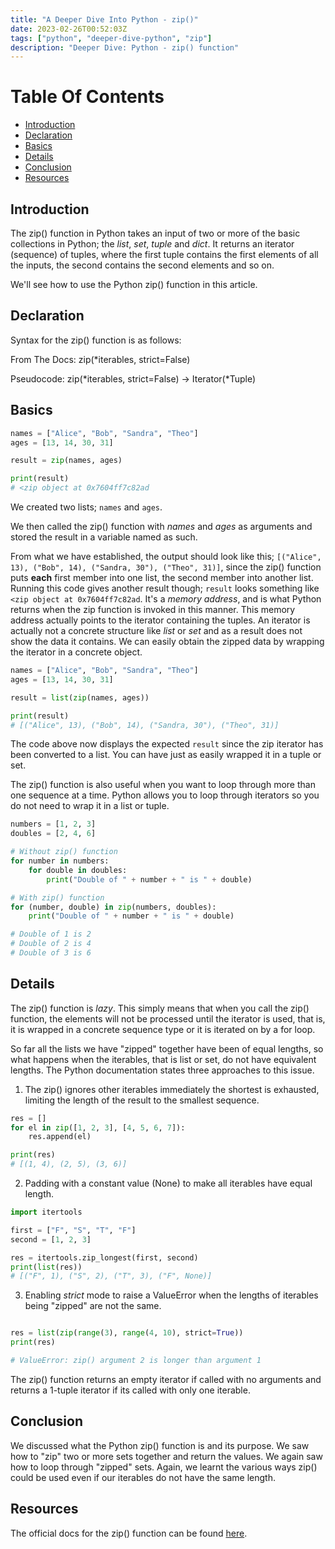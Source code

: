 ```yaml
---
title: "A Deeper Dive Into Python - zip()"
date: 2023-02-26T00:52:03Z
tags: ["python", "deeper-dive-python", "zip"]
description: "Deeper Dive: Python - zip() function"
---
```


# Table Of Contents

- [Introduction](#introduction)
- [Declaration](#declaration)
- [Basics](#basics)
- [Details](#details)
- [Conclusion](#conclusion)
- [Resources](#resources)

## Introduction

The zip() function in Python takes an input of two or more of the basic collections in Python; the *list*, *set*, *tuple* and *dict*.
It returns an iterator (sequence) of tuples, where the first tuple contains the first elements of all the inputs, the second contains the second elements and so on.

We'll see how to use the Python zip() function in this article.

## Declaration

Syntax for the zip() function is as follows:

From The Docs: zip(*iterables, strict=False)

Pseudocode: zip(*iterables, strict=False) -> Iterator(*Tuple)

## Basics

```python
names = ["Alice", "Bob", "Sandra", "Theo"]
ages = [13, 14, 30, 31]

result = zip(names, ages)

print(result)
# <zip object at 0x7604ff7c82ad
```

We created two lists; `names` and `ages`.

We then called the zip() function with _names_ and _ages_ as arguments and stored the result in a variable named as such. 

From what we have established, the output should look like this;
`[("Alice", 13), ("Bob", 14), ("Sandra, 30"), ("Theo", 31)]`,
since the zip() function puts **each** first member into one list, the second member into another list.
Running this code gives another result though; `result` looks something like `<zip object at 0x7604ff7c82ad`.
It's a *memory address*, and is what Python returns when the zip function is invoked in this manner.
This memory address actually points to the iterator containing the tuples. An iterator is actually not a concrete structure like *list* or *set* and as a result does not show the data it contains.
We can easily obtain the zipped data by wrapping the iterator in a concrete object.

```python
names = ["Alice", "Bob", "Sandra", "Theo"]
ages = [13, 14, 30, 31]

result = list(zip(names, ages))

print(result)
# [("Alice", 13), ("Bob", 14), ("Sandra, 30"), ("Theo", 31)]
```

The code above now displays the expected `result` since the zip iterator has been converted to a list.
You can have just as easily wrapped it in a tuple or set.


The zip() function is also useful when you want to loop through more than one sequence at a time. Python allows you to loop through iterators so you do not need to wrap it in a list or tuple.

```python
numbers = [1, 2, 3]
doubles = [2, 4, 6]

# Without zip() function
for number in numbers:
	for double in doubles:
		print("Double of " + number + " is " + double)

# With zip() function
for (number, double) in zip(numbers, doubles):
	print("Double of " + number + " is " + double)

# Double of 1 is 2
# Double of 2 is 4
# Double of 3 is 6
```

## Details

The zip() function is *lazy*. This simply means that when you call the zip() function, the elements will not be processed until the iterator is used, that is, it is wrapped in a concrete sequence type or it is iterated on by a for loop.

So far all the lists we have "zipped" together have been of equal lengths, so what happens when the iterables, that is list or set, do not have equivalent lengths. The Python documentation states three approaches to this issue.

1. The zip() ignores other iterables immediately the shortest is exhausted, limiting the length of the result to the smallest sequence.

```python
res = []
for el in zip([1, 2, 3], [4, 5, 6, 7]):
	res.append(el)

print(res)
# [(1, 4), (2, 5), (3, 6)]
```

2. Padding with a constant value (None) to make all iterables have equal length.

```python
import itertools

first = ["F", "S", "T", "F"]
second = [1, 2, 3]

res = itertools.zip_longest(first, second)
print(list(res))
# [("F", 1), ("S", 2), ("T", 3), ("F", None)]

```

3. Enabling *strict* mode to raise a ValueError when the lengths of iterables being "zipped" are not the same.

```python

res = list(zip(range(3), range(4, 10), strict=True))
print(res)

# ValueError: zip() argument 2 is longer than argument 1

```

The zip() function returns an empty iterator if called with no arguments and returns a 1-tuple iterator if its called with only one iterable.


## Conclusion

We discussed what the Python zip() function is and its purpose.
We saw how to "zip" two or more sets together and return the values. We again saw how to loop through "zipped" sets.
Again, we learnt the various ways zip() could be used even if our iterables do not have the same length.

## Resources

The official docs for the zip() function can be found [here](https://docs.python.org/3/library/functions.html#zip).

